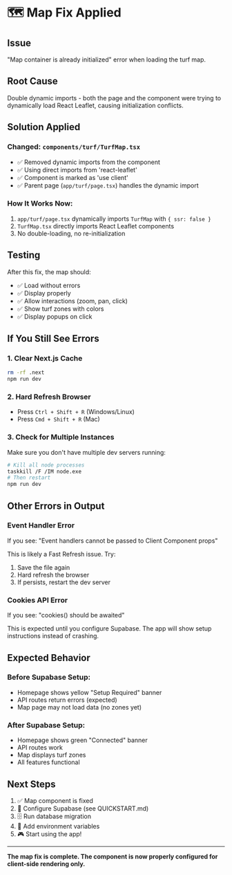 # 🗺️ Map Fix Applied

## Issue
"Map container is already initialized" error when loading the turf map.

## Root Cause
Double dynamic imports - both the page and the component were trying to dynamically load React Leaflet, causing initialization conflicts.

## Solution Applied

### Changed: `components/turf/TurfMap.tsx`
- ✅ Removed dynamic imports from the component
- ✅ Using direct imports from 'react-leaflet'
- ✅ Component is marked as 'use client'
- ✅ Parent page (`app/turf/page.tsx`) handles the dynamic import

### How It Works Now:
1. `app/turf/page.tsx` dynamically imports `TurfMap` with `{ ssr: false }`
2. `TurfMap.tsx` directly imports React Leaflet components
3. No double-loading, no re-initialization

## Testing

After this fix, the map should:
- ✅ Load without errors
- ✅ Display properly
- ✅ Allow interactions (zoom, pan, click)
- ✅ Show turf zones with colors
- ✅ Display popups on click

## If You Still See Errors

### 1. Clear Next.js Cache
```bash
rm -rf .next
npm run dev
```

### 2. Hard Refresh Browser
- Press `Ctrl + Shift + R` (Windows/Linux)
- Press `Cmd + Shift + R` (Mac)

### 3. Check for Multiple Instances
Make sure you don't have multiple dev servers running:
```bash
# Kill all node processes
taskkill /F /IM node.exe
# Then restart
npm run dev
```

## Other Errors in Output

### Event Handler Error
If you see: "Event handlers cannot be passed to Client Component props"

This is likely a Fast Refresh issue. Try:
1. Save the file again
2. Hard refresh the browser
3. If persists, restart the dev server

### Cookies API Error  
If you see: "cookies() should be awaited"

This is expected until you configure Supabase. The app will show setup instructions instead of crashing.

## Expected Behavior

### Before Supabase Setup:
- Homepage shows yellow "Setup Required" banner
- API routes return errors (expected)
- Map page may not load data (no zones yet)

### After Supabase Setup:
- Homepage shows green "Connected" banner
- API routes work
- Map displays turf zones
- All features functional

## Next Steps

1. ✅ Map component is fixed
2. 📝 Configure Supabase (see QUICKSTART.md)
3. 🗄️ Run database migration
4. 🔑 Add environment variables
5. 🎮 Start using the app!

---

**The map fix is complete. The component is now properly configured for client-side rendering only.**
